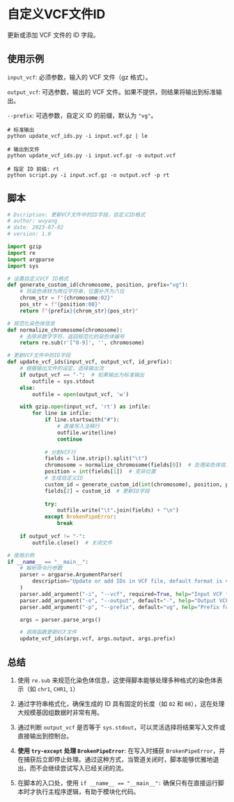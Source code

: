 # 自定义VCF文件ID

更新或添加 VCF 文件的 ID 字段。

## 使用示例

`input_vcf`: 必须参数，输入的 VCF 文件（gz 格式）。

`output_vcf`: 可选参数，输出的 VCF 文件。如果不提供，则结果将输出到标准输出。

`--prefix`: 可选参数，自定义 ID 的前缀，默认为 `"vg"`。

```shell
# 标准输出
python update_vcf_ids.py -i input.vcf.gz | le

# 输出到文件
python update_vcf_ids.py -i input.vcf.gz -o output.vcf

# 指定 ID 前缀: rt
python script.py -i input.vcf.gz -o output.vcf -p rt
```

## 脚本

```py title="update_vcf_ids.py"
# Dscription: 更新VCF文件中的ID字段，自定义ID格式
# author: wuyang
# date: 2023-07-02
# version: 1.0

import gzip
import re
import argparse
import sys

# 设置自定义VCF ID格式
def generate_custom_id(chromosome, position, prefix="vg"):
    # 将染色体转为两位字符串，位置补齐为八位
    chrom_str = f"{chromosome:02}"
    pos_str = f"{position:08}"
    return f"{prefix}{chrom_str}{pos_str}"

# 规范化染色体信息
def normalize_chromosome(chromosome):
    # 去除非数字字符，返回规范化的染色体编号
    return re.sub(r'[^0-9]', '', chromosome)

# 更新VCF文件中的ID字段
def update_vcf_ids(input_vcf, output_vcf, id_prefix):
    # 根据输出文件的设定，选择输出流
    if output_vcf == "-":  # 如果输出为标准输出
        outfile = sys.stdout
    else:
        outfile = open(output_vcf, 'w')

    with gzip.open(input_vcf, 'rt') as infile:
        for line in infile:
            if line.startswith("#"):
                # 直接写入注释行
                outfile.write(line)
                continue
            
            # 分割VCF行
            fields = line.strip().split("\t")
            chromosome = normalize_chromosome(fields[0])  # 处理染色体信息
            position = int(fields[1])  # 变异位置           
            # 生成自定义ID
            custom_id = generate_custom_id(int(chromosome), position, prefix=id_prefix)
            fields[2] = custom_id  # 更新ID字段
            
            try:
                outfile.write("\t".join(fields) + "\n")
            except BrokenPipeError:
                break 
    
    if output_vcf != "-":
        outfile.close()  # 关闭文件

# 使用示例
if __name__ == "__main__":
    # 解析命令行参数
    parser = argparse.ArgumentParser(
        description="Update or add IDs in VCF file, default format is vg<chromosome><position>"
    )
    parser.add_argument("-i", "--vcf", required=True, help="Input VCF file (gzipped)")
    parser.add_argument("-o", "--output", default="-", help="Output VCF file name (default is stdout with '-' option)")
    parser.add_argument("-p", "--prefix", default="vg", help="Prefix for custom ID (default is 'vg')")

    args = parser.parse_args()

    # 调用函数更新VCF文件
    update_vcf_ids(args.vcf, args.output, args.prefix)

```

## 总结

1. 使用 `re.sub` 来规范化染色体信息，这使得脚本能够处理多种格式的染色体表示（如 `chr1`, `CHR1`, `1`）
2. 通过字符串格式化，确保生成的 ID 具有固定的长度（如 `02` 和 `08`），这在处理大规模基因组数据时非常有用。
3. 通过判断 `output_vcf` 是否等于 `sys.stdout`，可以灵活选择将结果写入文件或直接输出到控制台。

4. **使用 `try-except` 处理 `BrokenPipeError`**: 在写入时捕获 `BrokenPipeError`，并在捕获后立即停止处理。通过这种方式，当管道关闭时，脚本能够优雅地退出，而不会继续尝试写入已经关闭的流。

5. 在脚本的入口处，使用 `if __name__ == "__main__":` 确保只有在直接运行脚本时才执行主程序逻辑，有助于模块化代码。
